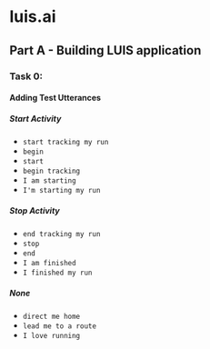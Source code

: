 # luis.ai

## Part A - Building LUIS application

### Task 0:

#### Adding Test Utterances

##### Start Activity
- ```start tracking my run```
- ```begin```
- ```start```
- ```begin tracking```
- ```I am starting```
- ```I'm starting my run```

##### Stop Activity
- ```end tracking my run```
- ```stop```
- ```end```
- ```I am finished```
- ```I finished my run```

##### None
- ```direct me home```
- ```lead me to a route```
- ```I love running```
